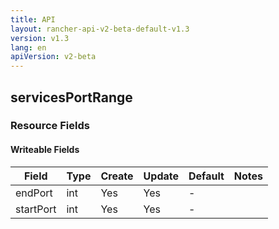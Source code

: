 ```yaml
---
title: API
layout: rancher-api-v2-beta-default-v1.3
version: v1.3
lang: en
apiVersion: v2-beta
---
```


## servicesPortRange



### Resource Fields

#### Writeable Fields

Field | Type | Create | Update | Default | Notes
---|---|---|---|---|---
endPort | int | Yes | Yes | - | 
startPort | int | Yes | Yes | - | 



<br>
